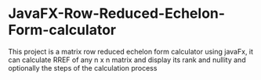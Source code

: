 # JavaFX-Row-Reduced-Echelon-Form-calculator
This project is a matrix row reduced echelon form calculator using javaFx, it can calculate RREF of any n x n matrix and display its rank and nullity and optionally  the steps of the calculation process
